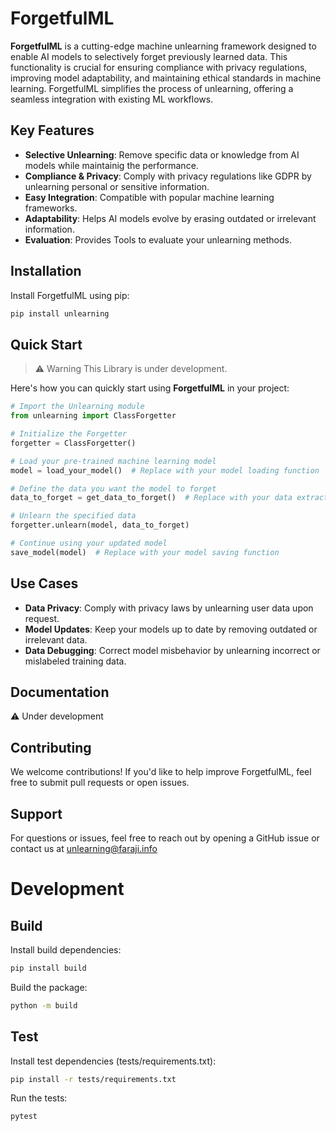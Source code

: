 # ForgetfulML

**ForgetfulML** is a cutting-edge machine unlearning framework designed to enable AI models to selectively forget previously learned data. This functionality is crucial for ensuring compliance with privacy regulations, improving model adaptability, and maintaining ethical standards in machine learning. ForgetfulML simplifies the process of unlearning, offering a seamless integration with existing ML workflows.

## Key Features

- **Selective Unlearning**: Remove specific data or knowledge from AI models while maintainig the performance.
- **Compliance & Privacy**: Comply with privacy regulations like GDPR by unlearning personal or sensitive information.
- **Easy Integration**: Compatible with popular machine learning frameworks.
- **Adaptability**: Helps AI models evolve by erasing outdated or irrelevant information.
- **Evaluation**: Provides Tools to evaluate your unlearning methods.
  
## Installation

Install ForgetfulML using pip:

```bash
pip install unlearning
```

## Quick Start

> ⚠️ Warning
> This Library is under development.

Here's how you can quickly start using **ForgetfulML** in your project:

```python
# Import the Unlearning module
from unlearning import ClassForgetter

# Initialize the Forgetter
forgetter = ClassForgetter()

# Load your pre-trained machine learning model
model = load_your_model()  # Replace with your model loading function

# Define the data you want the model to forget
data_to_forget = get_data_to_forget()  # Replace with your data extraction

# Unlearn the specified data
forgetter.unlearn(model, data_to_forget)

# Continue using your updated model
save_model(model)  # Replace with your model saving function
```

## Use Cases

- **Data Privacy**: Comply with privacy laws by unlearning user data upon request.
- **Model Updates**: Keep your models up to date by removing outdated or irrelevant data.
- **Data Debugging**: Correct model misbehavior by unlearning incorrect or mislabeled training data.

## Documentation

⚠️ Under development

## Contributing

We welcome contributions! If you'd like to help improve ForgetfulML, feel free to submit pull requests or open issues.

## Support

For questions or issues, feel free to reach out by opening a GitHub issue or contact us at unlearning@faraji.info


# Development

## Build

Install build dependencies:

```bash
pip install build
```

Build the package:

```bash
python -m build
```

## Test

Install test dependencies (tests/requirements.txt):

```bash
pip install -r tests/requirements.txt
```

Run the tests:

```bash
pytest
```
